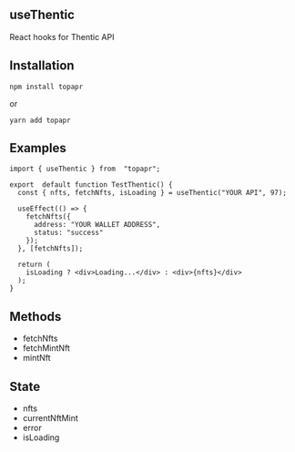 ## useThentic

React hooks for Thentic API

## Installation

    npm install topapr

or

    yarn add topapr

## Examples

    import { useThentic } from  "topapr";

    export  default function TestThentic() {
      const { nfts, fetchNfts, isLoading } = useThentic("YOUR API", 97);

      useEffect(() => {
        fetchNfts({
          address: "YOUR WALLET ADDRESS",
          status: "success"
        });
      }, [fetchNfts]);

      return (
        isLoading ? <div>Loading...</div> : <div>{nfts}</div>
      );
    }

## Methods

- fetchNfts
- fetchMintNft
- mintNft

## State

- nfts
- currentNftMint
- error
- isLoading
